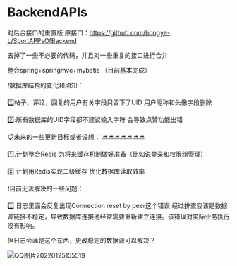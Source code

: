 # BackendAPIs
对后台接口的重置版 原接口：https://github.com/hongye-L/SportAPPsOfBackend

去掉了一些不必要的代码，并且对一些重复的接口进行合并

整合spring+springmvc+mybatis
（目前基本完成）


:exclamation:数据库结构的变化和须知：

:one:帖子，评论，回复的用户有关字段只留下了UID 用户昵称和头像字段删除

2️⃣:所有数据库的UID字段都不建议输入字符 会导致点赞功能出错 

:clipboard:未来的一些更新目标或者设想：
:soon::soon::soon::soon::soon::soon::soon:

:one:.计划整合Redis 为将来缓存机制做好准备（比如说登录和权限组管理）

2️⃣ 计划用Redis实现二级缓存 优化数据库读取效率

:exclamation:目前无法解决的一些问题：

:one: 日志里面会反复出现Connection reset by peer这个错误 经过排查应该是数据源链接不稳定，导致数据库连接池经常需要重新建立连接。该错误对实际业务执行没有影响。

但日志会满是这个东西，更改稳定的数据源可以解决？

![QQ图片20220125155519](https://user-images.githubusercontent.com/74951837/150934949-8649c155-7c4f-418f-8f08-a8dff34614fa.jpg)
